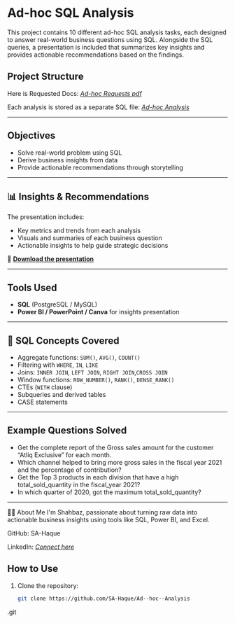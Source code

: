 

#  Ad-hoc SQL Analysis

This project contains 10 different ad-hoc SQL analysis tasks, each designed to answer real-world business questions using SQL. Alongside the SQL queries, a presentation is included that summarizes key insights and provides actionable recommendations based on the findings.

## Project Structure
Here is Requested Docs: _[Ad-hoc Requests pdf](https://github.com/SA-Haque/Ad--hoc--Analysis/blob/main/%5B1%5D%20Ad-hoc-Requests.pdf)_ 


Each analysis is stored as a separate SQL file:  _[Ad-hoc Analysis](https://github.com/SA-Haque/Ad--hoc--Analysis/tree/main/%5B2%5D%20SQL%20Project%20Challenge%20Queries)_ 




---

##  Objectives

- Solve real-world problem using SQL
- Derive business insights from data
- Provide actionable recommendations through storytelling

---

## 📊 Insights & Recommendations

The presentation includes:
- Key metrics and trends from each analysis
- Visuals and summaries of each business question
- Actionable insights to help guide strategic decisions

📎 **[Download the presentation](https://github.com/SA-Haque/Ad--hoc--Analysis/blob/main/%5B3%5D%20Ad-hoc-Analysis%20_Presentation.pdf)**

---

## Tools Used

- **SQL** (PostgreSQL / MySQL)
- **Power BI / PowerPoint / Canva** for insights presentation

---

## 📌 SQL Concepts Covered

- Aggregate functions: `SUM()`, `AVG()`, `COUNT()`
- Filtering with `WHERE`, `IN`, `LIKE`
- Joins: `INNER JOIN`, `LEFT JOIN`, `RIGHT JOIN`,`CROSS JOIN`
- Window functions: `ROW_NUMBER()`, `RANK()`, `DENSE_RANK()`
- CTEs (`WITH` clause)
- Subqueries and derived tables
- CASE statements

---

##  Example Questions Solved

- Get the complete report of the Gross sales amount for the customer “Atliq
Exclusive” for each month.
- Which channel helped to bring more gross sales in the fiscal year 2021
and the percentage of contribution? 
-  Get the Top 3 products in each division that have a high
total_sold_quantity in the fiscal_year 2021?
- In which quarter of 2020, got the maximum total_sold_quantity? 

---

🙋‍♀️ About Me
I'm Shahbaz, passionate about turning raw data into actionable business insights using tools like SQL, Power BI, and Excel.

GitHub: SA-Haque

LinkedIn: _[Connect here](https://www.linkedin.com/in/shahbaz-ali-haque/)_ 

##  How to Use

1. Clone the repository:
   ```bash
   git clone https://github.com/SA-Haque/Ad--hoc--Analysis
.git


